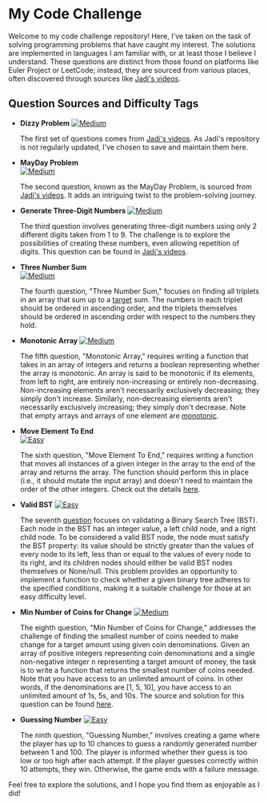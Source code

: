 # My Code Challenge

Welcome to my code challenge repository! Here, I've taken on the task of solving programming problems that have caught my interest. The solutions are implemented in languages I am familiar with, or at least those I believe I understand. These questions are distinct from those found on platforms like Euler Project or LeetCode; instead, they are sourced from various places, often discovered through sources like [Jadi's videos](https://www.youtube.com/watch?v=jp75eufhOLc&list=PL-tKrPVkKKE3TgSTGMXiIhkqA8Xf7bM3E).

## Question Sources and Difficulty Tags

- **Dizzy Problem**
  [![Medium](https://img.shields.io/badge/Difficulty-Medium-blue)](#medium)

  The first set of questions comes from [Jadi's videos](https://www.youtube.com/watch?v=jp75eufhOLc&list=PL-tKrPVkKKE3TgSTGMXiIhkqA8Xf7bM3E). As Jadi's repository is not regularly updated, I've chosen to save and maintain them here.

- **MayDay Problem**  
  [![Medium](https://img.shields.io/badge/Difficulty-Medium-blue)](#medium)

  The second question, known as the MayDay Problem, is sourced from [Jadi's videos](https://www.youtube.com/watch?v=XlAJtpd3kSI&list=PL-tKrPVkKKE3TgSTGMXiIhkqA8Xf7bM3E&index=2). It adds an intriguing twist to the problem-solving journey.

- **Generate Three-Digit Numbers**
  [![Medium](https://img.shields.io/badge/Difficulty-Medium-blue)](#medium)

  The third question involves generating three-digit numbers using only 2 different digits taken from 1 to 9. The challenge is to explore the possibilities of creating these numbers, even allowing repetition of digits. This question can be found in [Jadi's videos](https://www.youtube.com/watch?v=D48MKRyQZMA&list=PL-tKrPVkKKE3TgSTGMXiIhkqA8Xf7bM3E&index=3).

- **Three Number Sum**  
  [![Medium](https://img.shields.io/badge/Difficulty-Medium-blue)](#medium)

  The fourth question, "Three Number Sum," focuses on finding all triplets in an array that sum up to a [target](https://github.com/lee-hen/Algoexpert/tree/master/medium/02_three_number_sum) sum. The numbers in each triplet should be ordered in ascending order, and the triplets themselves should be ordered in ascending order with respect to the numbers they hold.

- **Monotonic Array**
  [![Medium](https://img.shields.io/badge/Difficulty-Medium-blue)](#medium)

  The fifth question, "Monotonic Array," requires writing a function that takes in an array of integers and returns a boolean representing whether the array is monotonic. An array is said to be monotonic if its elements, from left to right, are entirely non-increasing or entirely non-decreasing. Non-increasing elements aren't necessarily exclusively decreasing; they simply don't increase. Similarly, non-decreasing elements aren't necessarily exclusively increasing; they simply don't decrease. Note that empty arrays and arrays of one element are [monotonic](https://github.com/lee-hen/Algoexpert/tree/master/medium/05_is_monotonic).

- **Move Element To End**  
  [![Easy](https://img.shields.io/badge/Difficulty-Easy-green)](#easy)

  The sixth question, "Move Element To End," requires writing a function that moves all instances of a given integer in the array to the end of the array and returns the array. The function should perform this in place (i.e., it should mutate the input array) and doesn't need to maintain the order of the other integers. Check out the details [here](https://github.com/lee-hen/Algoexpert/blob/master/medium/04_move_element_to_end/readme.md).

- **Valid BST**
  [![Easy](https://img.shields.io/badge/Difficulty-Easy-green)](#easy)

  The seventh [question](https://github.com/lee-hen/Algoexpert/blob/master/medium/09_validate_bst/readme.md) focuses on validating a Binary Search Tree (BST). Each node in the BST has an integer value, a left child node, and a right child node. To be considered a valid BST node, the node must satisfy the BST property: its value should be strictly greater than the values of every node to its left, less than or equal to the values of every node to its right, and its children nodes should either be valid BST nodes themselves or None/null. This problem provides an opportunity to implement a function to check whether a given binary tree adheres to the specified conditions, making it a suitable challenge for those at an easy difficulty level.

- **Min Number of Coins for Change**
  [![Medium](https://img.shields.io/badge/Difficulty-Medium-blue)](#medium)

  The eighth question, "Min Number of Coins for Change," addresses the challenge of finding the smallest number of coins needed to make change for a target amount using given coin denominations. Given an array of positive integers representing coin denominations and a single non-negative integer n representing a target amount of money, the task is to write a function that returns the smallest number of coins needed. Note that you have access to an unlimited amount of coins. In other words, if the denominations are [1, 5, 10], you have access to an unlimited amount of 1s, 5s, and 10s. The source and solution for this question can be found [here](https://github.com/lee-hen/Algoexpert/tree/master/medium/15_min_number_of_coins_for_change).

- **Guessing Number**
  [![Easy](https://img.shields.io/badge/Difficulty-Easy-green)](#easy)

  The ninth question, "Guessing Number," involves creating a game where the player has up to 10 chances to guess a randomly generated number between 1 and 100. The player is informed whether their guess is too low or too high after each attempt. If the player guesses correctly within 10 attempts, they win. Otherwise, the game ends with a failure message.

Feel free to explore the solutions, and I hope you find them as enjoyable as I did!
